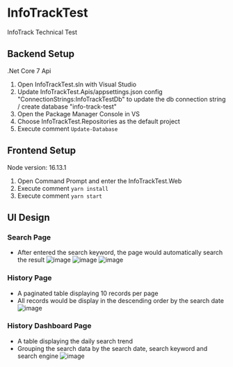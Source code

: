 # InfoTrackTest
InfoTrack Technical Test

## Backend Setup 
.Net Core 7 Api
1. Open InfoTrackTest.sln with Visual Studio
2. Update InfoTrackTest.Apis/appsettings.json config "ConnectionStrings:InfoTrackTestDb" to update the db connection string / create database "info-track-test"
3. Open the Package Manager Console in VS
4. Choose InfoTrackTest.Repositories as the default project
5. Execute comment `Update-Database`

## Frontend Setup
Node version: 16.13.1
1. Open Command Prompt and enter the InfoTrackTest.Web
2. Execute comment `yarn install`
3. Execute comment `yarn start`

## UI Design
### Search Page
- After entered the search keyword, the page would automatically search the result
![image](https://user-images.githubusercontent.com/76930062/224552174-865c122f-81c4-4f74-8e49-656d29a550dd.png)
![image](https://user-images.githubusercontent.com/76930062/224552153-3f01ba14-3622-4699-887e-134bfc117277.png)
![image](https://user-images.githubusercontent.com/76930062/224552195-258d0255-be94-4291-97f9-3e77700fa0f4.png)

### History Page
- A paginated table displaying 10 records per page
- All records would be display in the descending order by the search date
![image](https://user-images.githubusercontent.com/76930062/224552529-ce016f1c-2dc4-4835-827a-9cf306784867.png)

### History Dashboard Page
- A table displaying the daily search trend
- Grouping the search data by the search date, search keyword and search engine
![image](https://user-images.githubusercontent.com/76930062/224552665-35128252-a583-42f0-b4ba-222e9328b20b.png)
